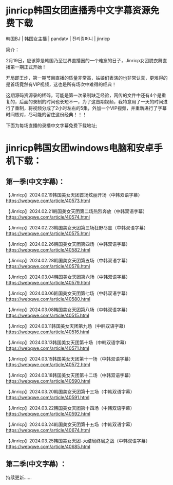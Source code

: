 # jinricp韩国女团直播秀中文字幕资源免费下载

韩国BJ | 韩国女主播 | pandatv | 진리컴퍼니 | jinricp  

简介：

2月19日，应该算是韩国乃至世界直播圈的一个难忘的日子，Jinricp女团脱衣舞直播第一期正式开始！  

开局即王炸，第一期节目直播的质量非常高，姑娘们表演的也非常认真，更难得的是首场竟然有VIP视频，这也是所有场次中难得的经典！  

这期源码资源录的稀碎，可能是第一次录制缺乏经验，网传的文件中还有4个是重复的，后面的录制的时间也长短不一，为了这首期视频，我特意用了一天的时间进行了重制，将视频分成了2小时左右的5集，外加一个VIP视频，并重新进行了字幕时间核对，尽可能的留住这份经典！！！   

下面为每场直播的录播中文字幕免费下载地址;  

# jinricp韩国女团windows电脑和安卓手机下载：


## 第一季(中文字幕)：

【Jinricp】2024.02.19韩国美女天团首场炫丽开场（中韩双语字幕）
https://webqwe.com/article/40573.html

【Jinricp】2024.02.21韩国美女天团第二场热烈奔放（中韩双语字幕）
https://webqwe.com/article/40574.html

【Jinricp】2024.02.23韩国美女天团第三场狂野尽显（中韩双语字幕）
https://webqwe.com/article/40575.html

【Jinricp】2024.02.26韩国美女天团第四场（中韩双语字幕）
https://webqwe.com/article/40582.html

【Jinricp】2024.02.28韩国美女天团第五场（中韩双语字幕）
https://webqwe.com/article/40578.html

【Jinricp】2024.03.04韩国美女天团第六场（中韩双语字幕）
https://webqwe.com/article/40579.html

【Jinricp】2024.03.06韩国美女天团第七场（中韩双语字幕）
https://webqwe.com/article/40580.html

【Jinricp】2024.03.08韩国美女天团第八场（中韩双语字幕）
https://webqwe.com/article/40515.html

【Jinricp】2024.03.11韩国美女天团第九场（中韩双语字幕）
https://webqwe.com/article/40516.html

【Jinricp】2024.03.13韩国美女天团第十场（中韩双语字幕）
https://webqwe.com/article/40571.html

【Jinricp】2024.03.15韩国美女天团第十一场（中韩双语字幕）
https://webqwe.com/article/40572.html

【Jinricp】2024.03.18韩国美女天团第十二场（中韩双语字幕）
https://webqwe.com/article/40590.html

【Jinricp】2024.03.20韩国美女天团第十三场（中韩双语字幕）
https://webqwe.com/article/40591.html

【Jinricp】2024.03.22韩国美女天团第十四场（中韩双语字幕）
https://webqwe.com/article/40592.html

【Jinricp】2024.03.24韩国美女天团第十五场（中韩双语字幕）
https://webqwe.com/article/40674.html

【Jinricp】2024.03.25韩国美女天团-大结局终局之战（中韩双语字幕）
https://webqwe.com/article/40685.html

## 第二季(中文字幕) ：
持续更新......
